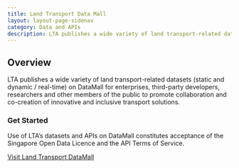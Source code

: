 ```yaml
---
title: Land Transport Data Mall
layout: layout-page-sidenav
category: Data and APIs
description: LTA publishes a wide variety of land transport-related datasets (static and dynamic / real-time)
---
```


## Overview

LTA publishes a wide variety of land transport-related datasets (static and dynamic / real-time) on DataMall for enterprises, third-party developers, researchers and other members of the public to promote collaboration and co-creation of innovative and inclusive transport solutions.

### Get Started

Use of LTA’s datasets and APIs on DataMall constitutes acceptance of the Singapore Open Data Licence and the API Terms of Service.

[Visit Land Transport DataMall](https://www.mytransport.sg/content/mytransport/home/dataMall.html)

